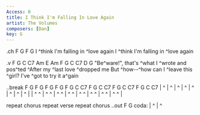 ```yaml
---
Access: 0
title: I Think I'm Falling In Love Again
artist: The Volumes
composers: [Dan]
key: G
---
```


  .ch F G F G 
  I ^think I'm falling in ^love again
  I ^think I'm falling in ^love again

.v F G C C7 Am E Am  F G C C7 D G
"Be^ware!", that's ^what I ^wrote and pos^ted
^After my ^last love ^dropped me
But ^how--^how can I ^leave this ^girl?
I've ^got to try it a^gain

..break F G F G  F G F G  F G C C7  F G C C7  F G C C7  F G C C7
| ^ | ^ | ^ | ^ | ^ | ^ | ^ | ^ |
| ^ ^ | ^ ^ | ^ ^ | ^ ^ | ^ ^ | ^ ^ | ^ ^ | ^ ^ |

repeat chorus
repeat verse
repeat chorus
..out F G
coda: | ^ | ^